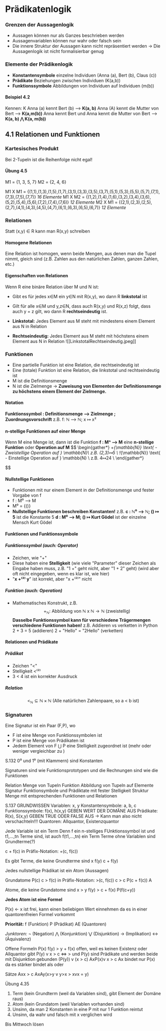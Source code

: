 # Prädikatenlogik
### Grenzen der Aussagenlogik
- Aussagen können nur als Ganzes beschrieben werden
- Aussagenvariablen können nur wahr oder falsch sein
- Die innere Struktur der Aussagen kann nicht repräsentiert werden
  -> Die Aussagenlogik ist nicht formalisierbar genug
### Elemente der Prädikenlogik
- **Konstantensymbole**
  einzelne Individuen (Anna (a), Bert (b), Claus (c))
- **Prädikate**
  Beziehungen zwischen Individuen (K(a,b))
- **Funktionssymbole**
  Abbildungen von Individuen auf Individuen (m(b))
#### Beispiel 4.2
Kennen: K
Anna (a) kennt Bert (b) --> **K(a, b)**
Anna (A) kennt die Mutter von Bert --> **K(a,m(b))**
Anna kennt Bert und Anna kennt die Mutter von Bert --> **K(a, b) ⋀ K(a, m(b))**
## 4.1 Relationen und Funktionen
### Kartesisches Produkt
Bei 2-Tupeln ist die Reihenfolge nicht egal!
#### Übung 4.5
M1 = {1, 3, 5, 7} M2 = {2, 4, 6}

M1 X M1 = {(1,1),(1,3),(1,5),(1,7),(3,1),(3,3),(3,5),(3,7),(5,1),(5,3),(5,5),(5,7),(7,1),(7,3),(7,5),(7,7)} 
*16 Elemente*
M1 X M2 = {(1,2),(1,4),(1,6),(3,2),(3,4),(3,6),(5,2),(5,4),(5,6),(7,2),(7,4),(7,6)}
*12 Elemente*
M2 X M1 = {(2,1),(2,3),(2,5),(2,7),(4,1),(4,3),(4,5),(4,7),(6,1),(6,3),(6,5),(6,7)}
*12 Elemente*
### Relationen
Statt (x,y) ∈ R kann man R(x,y) schreiben
#### Homogene Relationen
Eine Relation ist homogen, wenn beide Mengen, aus denen man die Tupel nimmt, gleich sind (z.B. Zahlen aus den natürlichen Zahlen, ganzen Zahlen, etc.)
#### Eigenschaften von Relationen
Wenn R eine binäre Relation über M und N ist:
- Gibt es für jedes x∈M ein y∈N mit R(x,y), wo dann R **linkstotal** ist
- Gilt für alle x∈M und y,z∈N, dass auch R(x,y) und R(x,z) folgt, dass auch y = z gilt, wo dann R **rechtseindeutig** ist.

- **Linkstotal:** Jedes Element aus M steht mit mindestens einem Element aus N in Relation
- **Rechtseindeutig:** Jedes Element aus M steht mit höchstens einem Element aus N in Relation
![[LinkstotalRechtseindeutig.jpeg]]
### Funktionen
- Eine partielle Funktion ist eine Relation, die rechtseindeutig ist
- Eine (totale) Funktion ist eine Relation, die linkstotal und rechtseindeutig ist
- M ist die Definitionsmenge
- N ist die Zielmenge
-> **Zuweisung von Elementen der Definitionsmenge zu höchstens einem Element der Zielmenge.**
#### Notation 
**Funktionssymbol : Definitionsmenge --> Zielmenge ; Zuordnungsvorschrift**
z.B. f: ℕ --> ℕ; x ↦ x²
#### n-stellige Funktionen auf einer Menge
Wenn M eine Menge ist, dann ist die Funktion 
**f : Mⁿ --> M** 
eine **n-stellige Funktion** oder **Operation auf M**
$$
\begin{gather*}
+_{\mathbb{N}} \text{ - Zweistellige Operation auf } \mathbb{N}\\
z.B. (2,3)↦5 \\
!_{\mathbb{N}} \text{ - Einstellige Operation auf } \mathbb{N} \\
z.B. 4↦24 \\
\end{gather*}

$$
#### Nullstellige Funktionen
- Funktionen mit nur einem Element in der Definitionsmenge und fester Vorgabe von f
- f : M⁰ --> M
- M⁰ = {()}
- **Nullstellige Funktionen beschreiben Konstanten!**
z.B. 
**c : ℕ⁰ --> ℕ; () ↦ 5** ist die Konstante 5
**d : M⁰ --> M; () ↦ Kurt Gödel** ist der einzelne Mensch Kurt Gödel

#### Funktionen und Funktionssymbole
##### Funktionssymbol (auch: Operator)
- Zeichen, wie "+"
- Diese haben eine **Stelligkeit** (wie viele "Parameter" dieser Zeichen als Eingabe haben muss, z.B. "1 +" geht nicht, aber "1 + 2" geht) (wird aber oft nicht eingegeben, wenn es klar ist, wie hier)
- "**x +⁽²⁾ y**" ist korrekt, aber "x +⁽²⁾" nicht
##### Funktion (auch: Operation)
- Mathematisches Konstrukt, z.B.
$$
+_{\mathbb{N}} \text{: Abbildung von ℕ x ℕ} \to \text{ℕ (zweistellig)}
$$
**Dasselbe Funktionssymbol kann für verschiedene Trägermengen verschiedene Funktionen haben!**
z.B. Addieren vs verketten in Python
2 + 3 = 5 (addieren)
2 + "Hello" = "2Hello" (verketten)
#### Relationen und Prädikate
##### Prädikat
- Zeichen "<"
- Stelligkeit <⁽²⁾
- 3 < 4 ist ein korrekter Ausdruck
##### Relation
$$
<_{\mathbb{N}} \subseteq \mathbb{N} \times \mathbb{N} \text{ (Alle natürlichen Zahlenpaare, so a < b ist)}
$$
### Signaturen
Eine Signatur ist ein Paar (F,P), wo
- F ist eine Menge von Funktionssymbolen ist
- P ist eine Menge von Prädikaten ist
- Jedem Element von F ⋃ P eine Stelligkeit zugeordnet ist
(mehr oder weniger vergleichbar zu )

S.132
0⁰ und 1⁰ (mit Klammern) sind Konstanten

Signaturen sind wie Funktionsprototypen
und die Rechnungen sind wie die Funktionen

Relation Menge von Tupeln
Funktion Abbildung von Tupeln auf Elemente
Signatur Funktionsymbole und Prädiktate mit fester Stelligkeit
Struktur Menge mit entsprechenden Funktionen und Relationen

S.137 GRUNDWISSEN
Variablen: x, y
Konstantensymbole: a, b, c
Funktionssymbole: f(x), h(x,y) GEBEN WERT DER DOMÄNE AUS
Prädikate: R(x), S(x,y) GEBEN TRUE ODER FALSE AUS -> Kann man also nicht verschachteln!!!
Quantoren: Allquantor, Existenzquantor

Jede Variable ist ein Term
Denn f ein n-stelliges FUnktionssymbol ist und t1,...,tn Terme sind, ist auch f(t1,...,tn) ein Term
Terme ohne Variablen sind Grundterme(?)

c + f(c) in Präfix-Notation: +(c, f(c))

Es gibt Terme, die keine Grundterme sind
x
f(y)
c + f(y)

Jedes nullstellige Prädikat ist ein Atom (Aussagen)

Grundatome
P(c)
c > f(c) in Präfix-Notation: >(c, f(c))
c > c
P(c + f(c))
A

Atome, die keine Grundatome sind
x > y
f(y) > c + f(x)
P(f(c+y))

**Jedes Atom ist eine Formel**

P(x) <- x ist frei, kann einen beliebigen Wert einnehmen da es in einer quantorenfreien Formel vorkommt

**Priorität:**
f (Funktion)
P (Prädikat)
AE (Quantoren)

*Junktoren:*
¬ (Negation) 
⋀ (Konjunktion)
⋁ (Disjunktion)
-> (Implikation)
<-> (Äquivalenz)

Offene Formeln
P(x)
f(y) > y + f(x) offen, weil es keinen Existenz oder Allquantor gibt
P(y) v x > c
<=> > und P(y) sind Prädikate und werden beide mit Disjunktion gebunden
(P(y)) v (x > c)
AxP(x)v x > c
Ax bindet nur P(x) da es stärker bindet als oder



Sätze
Axx > c
AxAy(x>y v y>x > xvx = y)

Übung 4.35
1. Term (kein Grundterm (weil da Variablen sind), gibt Element der Domäne raus)
2. Atom (kein Grundatom (weil Variablen vorhanden sind)
3. Unsinn, da man 2 Konstanten in eine P mit nur 1 Funktion reintut
4. Unsinn, da wahr und falsch mit x verglichen wird

Bis Mittwoch lösen